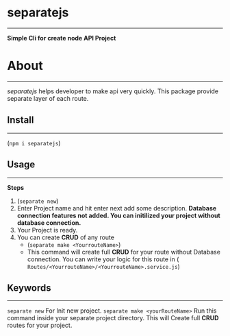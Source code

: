 # separatejs
---
**Simple Cli for create node API Project**

# About
---
_separatejs_ helps developer to make api very quickly. This package provide separate layer of each route.

## Install
---
(``` npm i separatejs ```)

## Usage
---
**Steps**
1. (``` separate new ```)
2. Enter Project name and hit enter next add some description. **Database connection features not added. You can initilized your project without database connection.**
3. Your Project is ready.
4. You can create **CRUD** of any route
    * (``` separate make <YourrouteName> ```)
    * This command will create full **CRUD** for your route without Database connection. You can write your logic for this route in (``` Routes/<YourrouteName>/<YourrouteName>.service.js```)

## Keywords
---

``` separate new ```
For Init new project.
``` separate make <yourRouteName> ```
Run this command inside your separate project directory. This will Create full **CRUD** routes for your project.